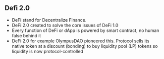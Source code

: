 ## Defi 2.0 
- DeFi stand for Decentralize Finance.
- DeFi 2.0 created to solve the core issues of DeFi 1.0
- Every function of DeFi or dApp is powered by smart contract, no human false behind it
- DeFi 2.0 for example OlympusDAO pioneered this. Protocol sells its native token at a discount (bonding) to buy liquidity pool (LP) tokens so liquidity is now protocol-controlled

